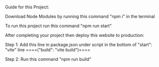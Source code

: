 Guide for this Project:

<!-- ======================== Step 1 ============================ -->
Download Node Modules by running this command "npm i" in the terminal
<!-- ============================================================ -->

<!-- ======================== Step 2 ============================ -->
To run this project run this command "npm run start"
<!-- ============================================================ -->

<!-- ========== Step 3 ============ -->
After completing your project then deploy this website to production:

Step 1: Add this line in package.json under script in the bottom of "start": "vite" line  ====("build": "vite build")====

Step 2: Run this command "npm run build"
<!-- ============================== -->